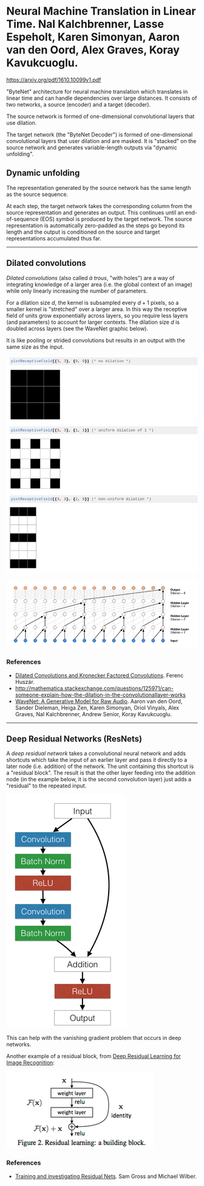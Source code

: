 # Neural Machine Translation in Linear Time. Nal Kalchbrenner, Lasse Espeholt, Karen Simonyan, Aaron van den Oord, Alex Graves, Koray Kavukcuoglu.

<https://arxiv.org/pdf/1610.10099v1.pdf>

"ByteNet" architecture for neural machine translation which translates in linear time and can handle dependencies over large distances. It consists of two networks, a source (encoder) and a target (decoder).

The source network is formed of one-dimensional convolutional layers that use dilation.

The target network (the "ByteNet Decoder") is formed of one-dimensional convolutional layers that user dilation and are masked. It is "stacked" on the source network and generates variable-length outputs via "dynamic unfolding".

## Dynamic unfolding

The representation generated by the source network has the same length as the source sequence.

At each step, the target network takes the corresponding column from the source representation and generates an output. This continues until an end-of-sequence (EOS) symbol is produced by the target network. The source representation is automatically zero-padded as the steps go beyond its length and the output is conditioned on the source and target representations accumulated thus far.

---

## Dilated convolutions

_Dilated convolutions_ (also called _à trous_, "with holes") are a way of integrating knowledge of a larger area (i.e. the global context of an image) while only linearly increasing the number of parameters.

For a dilation size $d$, the kernel is subsampled every $d+1$ pixels, so a smaller kernel is "stretched" over a larger area. In this way the receptive field of units grow exponentially across layers, so you require less layers (and parameters) to account for larger contexts. The dilation size $d$ is doubled across layers (see the WaveNet graphic below).

It is like pooling or strided convolutions but results in an output with the same size as the input.

![from <http://mathematica.stackexchange.com/questions/125971/can-someone-explain-how-the-dilation-in-the-convolutionallayer-works>](assets/dilation.png)

![stacked 1D dilated convolutional layers, from the WaveNet paper](assets/wavenet.png)

### References

- [Dilated Convolutions and Kronecker Factored Convolutions](http://www.inference.vc/dilated-convolutions-and-kronecker-factorisation/). Ferenc Huszár.
- <http://mathematica.stackexchange.com/questions/125971/can-someone-explain-how-the-dilation-in-the-convolutionallayer-works>
- [WaveNet: A Generative Model for Raw Audio](https://arxiv.org/pdf/1609.03499v2.pdf). Aaron van den Oord, Sander Dieleman, Heiga Zen, Karen Simonyan, Oriol Vinyals, Alex Graves, Nal Kalchbrenner, Andrew Senior, Koray Kavukcuoglu.


---

## Deep Residual Networks (ResNets)

A _deep residual network_ takes a convolutional neural network and adds shortcuts which take the input of an earlier layer and pass it directly to a later node (i.e. addition) of the network. The unit containing this shortcut is a "residual block". The result is that the other layer feeding into the addition node (in the example below, it is the second convolution layer) just adds a "residual" to the repeated input.

![A residual block](assets/resnets.png)

This can help with the vanishing gradient problem that occurs in deep networks.

Another example of a residual block, from [Deep Residual Learning for Image Recognition](http://arxiv.org/abs/1512.03385):

![](assets/residual_block.png)

### References

- [Training and investigating Residual Nets](http://torch.ch/blog/2016/02/04/resnets.html). Sam Gross and Michael Wilber.